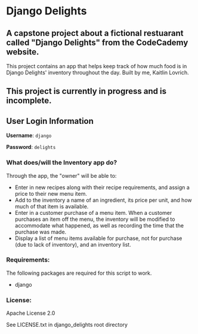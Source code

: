 # Django Delights
## A capstone project about a fictional restuarant called "Django Delights" from the CodeCademy website. 
This project contains an app that helps keep track of how much food is in Django Delights' inventory throughout the day. Built by me, Kaitlin Lovrich.

## This project is currently in progress and is incomplete. 

## User Login Information

**Username**: `django`

**Password**: `delights`

### What does/will the Inventory app do?
Through the app, the "owner" will be able to: 
+ Enter in new recipes along with their recipe requirements, and assign a price to their new menu item.
+ Add to the inventory a name of an ingredient, its price per unit, and how much of that item is available.
+ Enter in a customer purchase of a menu item. When a customer purchases an item off the menu, the inventory will be modified to accommodate what happened, as well as recording the time that the purchase was made.
+ Display a list of menu items available for purchase, not for purchase (due to lack of inventory), and an inventory list.

### Requirements:
The following packages are required for this script to work.
+ django

### License:
Apache License 2.0

See LICENSE.txt in django_delights root directory